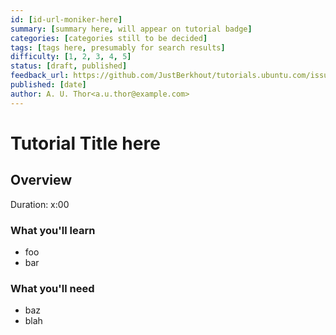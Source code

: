 ```yaml
---
id: [id-url-moniker-here]
summary: [summary here, will appear on tutorial badge]
categories: [categories still to be decided]
tags: [tags here, presumably for search results]
difficulty: [1, 2, 3, 4, 5]
status: [draft, published]
feedback_url: https://github.com/JustBerkhout/tutorials.ubuntu.com/issues
published: [date]
author: A. U. Thor<a.u.thor@example.com>
---
```


# Tutorial Title here

## Overview
Duration: x:00

### What you'll learn

- foo
- bar

### What you'll need

- baz
- blah

